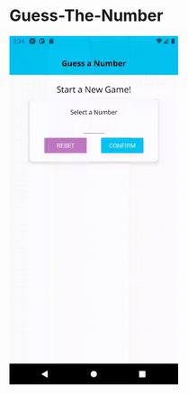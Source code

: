 # Guess-The-Number
<img src="https://github.com/Username-ika/Guess-The-Number/blob/master/Gif/guess%20a%20number.gif" width="300"  />
